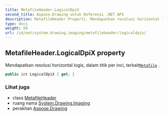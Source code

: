 ```yaml
---
title: MetafileHeader.LogicalDpiX
second_title: Aspose.Drawing untuk Referensi .NET API
description: MetafileHeader Properti. Mendapatkan resolusi horizontal logis dalam titik per inci terkaitMetafile .
type: docs
weight: 50
url: /id/net/system.drawing.imaging/metafileheader/logicaldpix/
---
```

## MetafileHeader.LogicalDpiX property

Mendapatkan resolusi horizontal logis, dalam titik per inci, terkait[`Metafile`](../../metafile/) .

```csharp
public int LogicalDpiX { get; }
```

### Lihat juga

* class [MetafileHeader](../)
* ruang nama [System.Drawing.Imaging](../../metafileheader/)
* perakitan [Aspose.Drawing](../../../)


